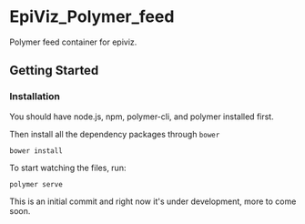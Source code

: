 # EpiViz_Polymer_feed

Polymer feed container for epiviz.

## Getting Started

### Installation

You should have node.js, npm, polymer-cli, and polymer installed first.

Then install all the dependency packages through `bower`

`bower install`

To start watching the files, run:

`polymer serve`


This is an initial commit and right now it's under development, more to come soon.
